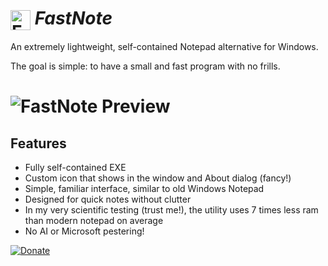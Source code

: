 <h1>
  <img src="https://raw.githubusercontent.com/blackletum/FastNote/refs/heads/main/FastNote/Icon%20Files/Icon%20background%20removed.png" width="32" height="32" alt="FastNote Icon" style="vertical-align: middle;">
  <em>FastNote</em>
</h1>

An extremely lightweight, self-contained Notepad alternative for Windows. 

The goal is simple: to have a small and fast program with no frills.

<h1>
  <img src="https://raw.githubusercontent.com/blackletum/FastNote/refs/heads/main/FastNote/preview.png" alt="FastNote Preview" style="vertical-align: middle;">
</h1>

## Features
- Fully self-contained EXE 
- Custom icon that shows in the window and About dialog (fancy!)
- Simple, familiar interface, similar to old Windows Notepad
- Designed for quick notes without clutter
- In my very scientific testing (trust me!), the utility uses 7 times less ram than modern notepad on average
- No AI or Microsoft pestering!

[![Donate](https://cdn.prod.website-files.com/5c14e387dab576fe667689cf/670f5a02fcf48af59c591185_support_me_on_kofi_dark-p-500.png)](https://ko-fi.com/saintsoftware/donate)
